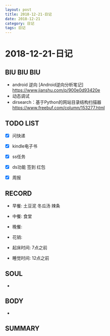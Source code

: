 ```yaml
---
layout: post
title: 2018-12-21-日记
date: 2018-12-21
category: 日记
tags: 日记
---
```

# 2018-12-21-日记
## BIU BIU BIU
- android 逆向 [Android逆向分析笔记] https://www.jianshu.com/p/900e0d93420e
- 动态调试
- dirsearch：基于Python的网站目录结构扫描器  https://www.freebuf.com/column/153277.html
 
## TODO LIST

- [x] 问快递
- [x] kindle电子书
- [x] ss任务
- [x] ds功能 签到 红包
- [x] 周报


## RECORD
- 早餐:  土豆泥 冬瓜汤 辣条
- 中餐:  食堂
- 晚餐:  
 
- 花销:  
 
- 起床时间:  7点之前
- 睡觉时间:  12点之前
 
## SOUL
- 
 
## BODY
- 
 
## SUMMARY
 
 
